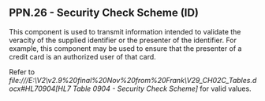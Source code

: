 ## PPN.26 - Security Check Scheme (ID)

This component is used to transmit information intended to validate the veracity of the supplied identifier or the presenter of the identifier. For example, this component may be used to ensure that the presenter of a credit card is an authorized user of that card.

Refer to _file:///E:\V2\v2.9%20final%20Nov%20from%20Frank\V29_CH02C_Tables.docx#HL70904[HL7 Table 0904 - Security Check Scheme]_ for valid values.
